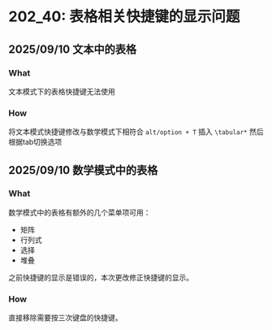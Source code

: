 # 202_40: 表格相关快捷键的显示问题

## 2025/09/10 文本中的表格
### What
文本模式下的表格快捷键无法使用

### How
将文本模式快捷键修改与数学模式下相符合 `alt/option + T` 插入 `\tabular*` 然后根据tab切换选项


## 2025/09/10 数学模式中的表格
### What
数学模式中的表格有额外的几个菜单项可用：
+ 矩阵
+ 行列式
+ 选择
+ 堆叠

之前快捷键的显示是错误的，本次更改修正快捷键的显示。

### How
直接移除需要按三次键盘的快捷键。
